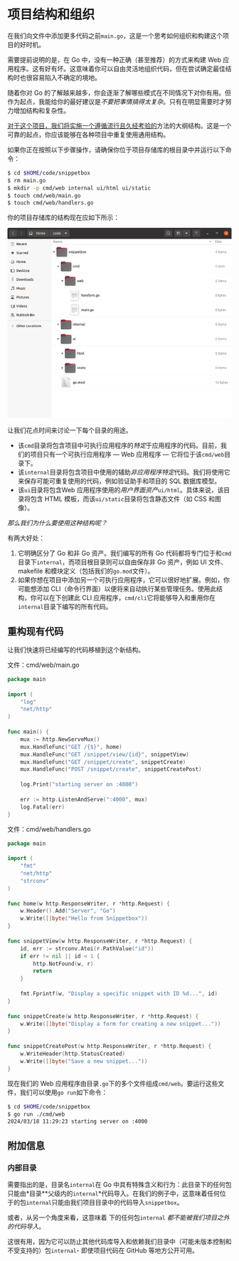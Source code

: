 # 项目结构和组织

在我们向文件中添加更多代码之前`main.go`，这是一个思考如何组织和构建这个项目的好时机。

需要提前说明的是，在 Go 中，没有一种正确（甚至推荐）的方式来构建 Web 应用程序。这有好有坏。这意味着你可以自由灵活地组织代码，但在尝试确定最佳结构时也很容易陷入不确定的境地。

随着你对 Go 的了解越来越多，你会逐渐了解哪些模式在不同情况下对你有用。但作为起点，我能给你的最好建议是*不要把事情搞得太复杂*。只有在明显需要时才努力增加结构和复杂性。

[对于这个项目，我们将实施一个遵循流行且久经考验的](https://go.dev/doc/modules/layout#server-project)方法的大纲结构。这是一个可靠的起点，你应该能够在各种项目中重复使用通用结构。

如果你正在按照以下步骤操作，请确保你位于项目存储库的根目录中并运行以下命令：

```sh
$ cd $HOME/code/snippetbox
$ rm main.go
$ mkdir -p cmd/web internal ui/html ui/static
$ touch cmd/web/main.go
$ touch cmd/web/handlers.go
```

你的项目存储库的结构现在应如下所示：

![](./images/2/02.07-01.png)

让我们花点时间来讨论一下每个目录的用途。

- 该`cmd`目录将包含项目中可执行应用程序的*特定*于应用程序的代码。目前，我们的项目只有一个可执行应用程序 — Web 应用程序 — 它将位于该`cmd/web`目录下。
- 该`internal`目录将包含项目中使用的辅助*非应用程序特定*代码。我们将使用它来保存可能可重复使用的代码，例如验证助手和项目的 SQL 数据库模型。
- 该`ui`目录将包含Web 应用程序使用的*用户界面资产*`ui/html`。具体来说，该目录将包含 HTML 模板，而该`ui/static`目录将包含静态文件（如 CSS 和图像）。

*那么我们为什么要使用这种结构呢？*

有两大好处：

1. 它明确区分了 Go 和非 Go 资产。我们编写的所有 Go 代码都将专门位于和`cmd`目录下`internal`，而项目根目录则可以自由保存非 Go 资产，例如 UI 文件、makefile 和模块定义（包括我们的`go.mod`文件）。
2. 如果你想在项目中添加另一个可执行应用程序，它可以很好地扩展。例如，你可能想添加 CLI（命令行界面）以便将来自动执行某些管理任务。使用此结构，你可以在下创建此 CLI 应用程序，`cmd/cli`它将能够导入和重用你在`internal`目录下编写的所有代码。

## 重构现有代码

让我们快速将已经编写的代码移植到这个新结构。

文件：cmd/web/main.go

```go
package main

import (
    "log"
    "net/http"
)

func main() {
    mux := http.NewServeMux()
    mux.HandleFunc("GET /{$}", home)
    mux.HandleFunc("GET /snippet/view/{id}", snippetView)
    mux.HandleFunc("GET /snippet/create", snippetCreate)
    mux.HandleFunc("POST /snippet/create", snippetCreatePost)

    log.Print("starting server on :4000")
    
    err := http.ListenAndServe(":4000", mux)
    log.Fatal(err)
}
```

文件：cmd/web/handlers.go

```go
package main

import (
    "fmt"
    "net/http"
    "strconv"
)

func home(w http.ResponseWriter, r *http.Request) {
    w.Header().Add("Server", "Go")
    w.Write([]byte("Hello from Snippetbox"))
}

func snippetView(w http.ResponseWriter, r *http.Request) {
    id, err := strconv.Atoi(r.PathValue("id"))
    if err != nil || id < 1 {
        http.NotFound(w, r)
        return
    }

    fmt.Fprintf(w, "Display a specific snippet with ID %d...", id)
}

func snippetCreate(w http.ResponseWriter, r *http.Request) {
    w.Write([]byte("Display a form for creating a new snippet..."))
}

func snippetCreatePost(w http.ResponseWriter, r *http.Request) {
    w.WriteHeader(http.StatusCreated)
    w.Write([]byte("Save a new snippet..."))
}
```

现在我们的 Web 应用程序由目录`.go`下的多个文件组成`cmd/web`。要运行这些文件，我们可以使用`go run`如下命令：

```sh
$ cd $HOME/code/snippetbox
$ go run ./cmd/web
2024/03/18 11:29:23 starting server on :4000
```

## 附加信息

### 内部目录

需要指出的是，目录名`internal`在 Go 中具有特殊含义和行为：此目录下的任何包只能由*目录**父级内的`internal`*代码导入。在我们的例子中，这意味着任何位于的包`internal`只能由我们项目目录中的代码导入`snippetbox`。

或者，从另一个角度来看，这意味着 下的任何包`internal` *都不能被我们项目之外的代码导入*。

这很有用，因为它可以防止其他代码库导入和依赖我们目录中（可能未版本控制和不受支持的）包`internal`- 即使项目代码在 GitHub 等地方公开可用。